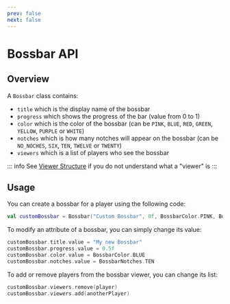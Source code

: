 ```yaml
---
prev: false
next: false
---
```

# Bossbar API

## Overview

A `Bossbar` class contains:
- `title` which is the display name of the bossbar
- `progress` which shows the progress of the bar (value from 0 to 1)
- `color` which is the color of the bossbar (can be `PINK`, `BLUE`, `RED`, `GREEN`, `YELLOW`, `PURPLE` or `WHITE`)
- `notches` which is how many notches will appear on the bossbar (can be `NO_NOCHES`, `SIX`, `TEN`, `TWELVE` or `TWENTY`)
- `viewers` which is a list of players who see the bossbar

::: info
See [Viewer Structure](/wiki/viewers) if you do not understand what a "viewer" is
:::

## Usage

You can create a bossbar for a player using the following code:

```kotlin
val customBossbar = Bossbar("Custom Bossbar", 0f, BossbarColor.PINK, BossbarNotches.NO_NOTCHES, player)
```

To modify an attribute of a bossbar, you can simply change its value:

```kotlin
customBossbar.title.value = "My new Bossbar"
customBossbar.progress.value = 0.5f
customBossbar.color.value = BossbarColor.BLUE
customBossbar.notches.value = BossbarNotches.TEN
```
To add or remove players from the bossbar viewer, you can change its list:

```kotlin
customBossbar.viewers.remove(player)
customBossbar.viewers.add(anotherPlayer)
```
